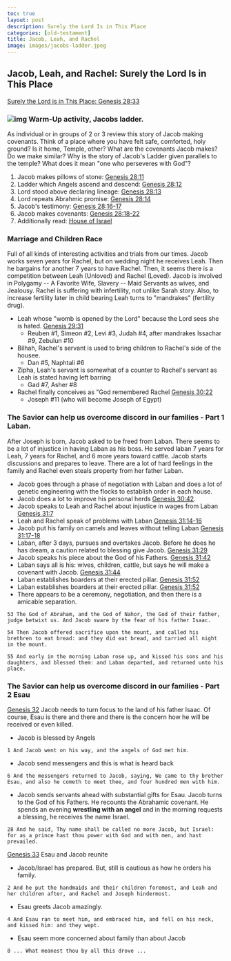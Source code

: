 ```yaml
---
toc: true
layout: post
description: Surely the Lord Is in This Place
categories: [old-testament]
title: Jacob, Leah, and Rachel
image: images/jacobs-ladder.jpeg
---
```


## Jacob, Leah, and Rachel: Surely the Lord Is in This Place

[Surely the Lord is in This Place: Genesis 28:33](https://www.churchofjesuschrist.org/study/manual/come-follow-me-for-sunday-school-old-testament-2022/10?lang=eng)

### ![img]({{site.baseurl}}/images/jacobs-ladder.jpeg) Warm-Up activity, Jacobs ladder.
As individual or in groups of 2 or 3 review this story of Jacob making covenants.  Think of a place where you have felt safe, comforted, holy ground? Is it home, Temple, other?  What are the covenants Jacob makes?  Do we make similar?  Why is the story of Jacob's Ladder given parallels to the temple?  What does it mean "one who perseveres with God"?
1. Jacob makes pillows of stone: [Genesis 28:11](https://www.churchofjesuschrist.org/study/scriptures/ot/gen/28.11?lang=eng#p10)
2. Ladder which Angels ascend and descend: [Genesis 28:12](https://www.churchofjesuschrist.org/study/scriptures/ot/gen/28.12?lang=eng#p11)
3. Lord stood above declaring lineage: [Genesis 28:13](https://www.churchofjesuschrist.org/study/scriptures/ot/gen/28.13?lang=eng#p12)
4. Lord repeats Abrahmic promise: [Genesis 28:14](https://www.churchofjesuschrist.org/study/scriptures/ot/gen/28.14?lang=eng#p13)
5. Jacob's testimony: [Genesis 28:16-17](https://www.churchofjesuschrist.org/study/scriptures/ot/gen/28.16-17?lang=eng#p15)
6. Jacob makes covenants: [Genesis 28:18-22](https://www.churchofjesuschrist.org/study/scriptures/ot/gen/28.18-22?lang=eng#p17)
7. Additionally read: [House of Israel](https://www.churchofjesuschrist.org/study/manual/come-follow-me-for-individuals-and-families-old-testament-2022/10-thoughts?lang=eng)

### Marriage and Children Race
Full of all kinds of interesting activities and trials from our times.  Jacob works seven years for Rachel, but on wedding night he receives Leah.  Then he bargains for another 7 years to have Rachel.  Then, it seems there is a competition between Leah (Unloved) and Rachel (Loved).  Jacob is involved in Polygamy -- A Favorite Wife, Slavery -- Maid Servants as wives, and Jealousy.   Rachel is suffering with infertility, not unlike Sarah story.  Also, to increase fertility later in child bearing Leah turns to "mandrakes" (fertility drug).
* Leah whose "womb is opened by the Lord" because the Lord sees she is hated.  [Genesis 29:31](https://www.churchofjesuschrist.org/study/scriptures/ot/gen/29.31?lang=eng#p28)
    * Reuben #1, Simeon #2, Levi #3, Judah #4, after mandrakes Issachar #9, Zebulun #10
* Bilhah, Rachel's servant is used to bring children to Rachel's side of the housee.
    * Dan #5, Naphtali #6
* Zipha, Leah's servant is somewhat of a counter to Rachel's servant as Leah is stated having left barring
    * Gad #7, Asher #8
* Rachel finally conceives as "God remembered Rachel [Genesis 30:22](https://www.churchofjesuschrist.org/study/scriptures/ot/gen/30.22?lang=eng#p21)
    * Joseph #11 (who will become Joseph of Egypt)

### The Savior can help us overcome discord in our families - Part 1 Laban.
After Joseph is born, Jacob asked to be freed from Laban.  There seems to be a lot of injustice in having Laban as his boss.  He served laban 7 years for Leah, 7 years for Rachel, and 6 more years toward cattle.  Jacob starts discussions and prepares to leave.  There are a lot of hard feelings in the family and Rachel even steals property from her father Laban.  
* Jacob goes through a phase of negotiation with Laban and does a lot of genetic engineering with the flocks to establish order in each house.  
* Jacob does a lot to improve his personal herds [Genesis 30:42](https://www.churchofjesuschrist.org/study/scriptures/ot/gen/30.42?lang=eng#p41).  
* Jacob speaks to Leah and Rachel about injustice in wages from Laban [Genesis 31:7](https://www.churchofjesuschrist.org/study/scriptures/ot/gen/31.7?lang=eng#p6)
* Leah and Rachel speak of problems with Laban [Genesis 31:14-16](https://www.churchofjesuschrist.org/study/scriptures/ot/gen/31.14-16?lang=eng#p13)
* Jacob put his family on camels and leaves without telling Laban [Genesis 31:17-18](https://www.churchofjesuschrist.org/study/scriptures/ot/gen/31.17-18?lang=eng#p16)
* Laban, after 3 days, pursues and overtakes Jacob.  Before he does he has dream, a caution related to blessing give Jacob. [Genesis 31:29](https://www.churchofjesuschrist.org/study/scriptures/ot/gen/31.29?lang=eng#p28)
* Jacob speaks his piece about the God of his Fathers. [Genesis 31:42](https://www.churchofjesuschrist.org/study/scriptures/ot/gen/31.42?lang=eng#p41)
* Laban says all is his: wives, children, cattle, but says he will make a covenant with Jacob. [Genesis 31:44](https://www.churchofjesuschrist.org/study/scriptures/ot/gen/31.44?lang=eng#p43)
* Laban establishes boarders at their erected pillar. [Genesis 31:52](https://www.churchofjesuschrist.org/study/scriptures/ot/gen/31.52?lang=eng#p41)
* Laban establishes boarders at their erected pillar. [Genesis 31:52](https://www.churchofjesuschrist.org/study/scriptures/ot/gen/31.52?lang=eng#p41)
* There appears to be a ceremony, negotiation, and then there is a amicable separation.

```text
53 The God of Abraham, and the God of Nahor, the God of their father, judge betwixt us. And Jacob sware by the fear of his father Isaac.

54 Then Jacob offered sacrifice upon the mount, and called his brethren to eat bread: and they did eat bread, and tarried all night in the mount.

55 And early in the morning Laban rose up, and kissed his sons and his daughters, and blessed them: and Laban departed, and returned unto his place.
```

### The Savior can help us overcome discord in our families - Part 2 Esau
[Genesis 32](https://www.churchofjesuschrist.org/study/scriptures/ot/gen/32.1?lang=eng#p1) Jacob needs to turn focus to the land of his father Isaac.   Of course, Esau is there and there and there is the concern how he will be received or even killed.  
* Jacob is blessed by Angels 

```text
1 And Jacob went on his way, and the angels of God met him.
```

* Jacob send messengers and this is what is heard back

```text
6 And the messengers returned to Jacob, saying, We came to thy brother Esau, and also he cometh to meet thee, and four hundred men with him.
```

* Jacob sends servants ahead with substantial gifts for Esau.  Jacob turns to the God of his Fathers.   He recounts the Abrahamic covenant.  He spends an evening **wrestling with an angel** and in the morning requests a  blessing, he receives the name Israel.

```text
28 And he said, Thy name shall be called no more Jacob, but Israel: for as a prince hast thou power with God and with men, and hast prevailed.
```

[Genesis 33](https://www.churchofjesuschrist.org/study/scriptures/ot/gen/33.1?lang=eng#p1) Esau and Jacob reunite

* Jacob/Israel has prepared.  But, still is cautious as how he orders his family.

```text
2 And he put the handmaids and their children foremost, and Leah and her children after, and Rachel and Joseph hindermost.
```

* Esau greets Jacob amazingly.

```text
4 And Esau ran to meet him, and embraced him, and fell on his neck, and kissed him: and they wept.
```

* Esau seem more concerned about family than about Jacob

```text
8 ... What meanest thou by all this drove ...
```
